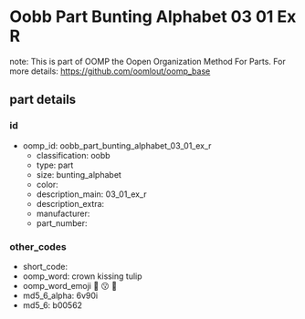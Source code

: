 # Oobb Part Bunting Alphabet 03 01 Ex R  

note: This is part of OOMP the Oopen Organization Method For Parts. For more details: https://github.com/oomlout/oomp_base

##  part details





### id
* oomp_id: oobb_part_bunting_alphabet_03_01_ex_r
  * classification: oobb
  * type: part
  * size: bunting_alphabet
  * color: 
  * description_main: 03_01_ex_r
  * description_extra: 
  * manufacturer: 
  * part_number: 

### other_codes
* short_code: 
* oomp_word: crown kissing tulip
* oomp_word_emoji :crown: :kissing: :tulip:
* md5_6_alpha: 6v90i
* md5_6: b00562